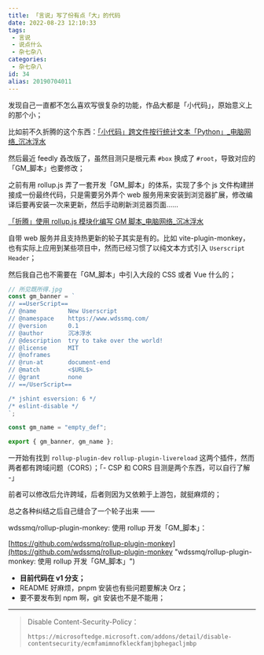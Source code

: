 ```yaml
---
title: 「言说」写了份有点「大」的代码
date: 2022-08-23 12:10:33
tags:
 - 言说
 - 说点什么
 - 杂七杂八
categories:
 - 杂七杂八
id: 34
alias: 20190704011
---
```


发现自己一直都不怎么喜欢写很复杂的功能，作品大都是「小代码」，原始意义上的那个小；

<!--more-->

比如前不久折腾的这个东西：[「小代码」跨文件按行统计文本「Python」\_电脑网络\_沉冰浮水](https://www.wdssmq.com/post/20120901104.html "「小代码」跨文件按行统计文本「Python」\_电脑网络\_沉冰浮水")

然后最近 feedly 叒改版了，虽然目测只是根元素 `#box` 换成了 `#root`，导致对应的「GM_脚本」也要修改；

之前有用 rollup.js 弄了一套开发「GM_脚本」的体系，实现了多个 js 文件构建拼接成一份最终代码，只是需要另外弄个 web 服务用来安装到浏览器扩展，修改编译后要再安装一次来更新，然后手动刷新浏览器页面……

[「折腾」使用 rollup.js 模块化编写 GM 脚本\_电脑网络\_沉冰浮水](https://www.wdssmq.com/post/20120627834.html "「折腾」使用 rollup.js 模块化编写 GM 脚本\_电脑网络\_沉冰浮水")

自带 web 服务并且支持热更新的轮子其实是有的。比如 vite-plugin-monkey，也有实际上应用到某些项目中，然而已经习惯了以纯文本方式引入 `Userscript Header`；

然后我自己也不需要在「GM_脚本」中引入大段的 CSS 或者 Vue 什么的；

```js
// 所见既所得.jpg
const gm_banner = `
// ==UserScript==
// @name         New Userscript
// @namespace    https://www.wdssmq.com/
// @version      0.1
// @author       沉冰浮水
// @description  try to take over the world!
// @license      MIT
// @noframes
// @run-at       document-end
// @match        <$URL$>
// @grant        none
// ==/UserScript==

/* jshint esversion: 6 */
/* eslint-disable */
`;

const gm_name = "empty_def";

export { gm_banner, gm_name };
```

一开始有找到 `rollup-plugin-dev` `rollup-plugin-livereload` 这两个插件，然而两者都有跨域问题（CORS）；「- CSP 和 CORS 目测是两个东西，可以自行了解 -」

前者可以修改后允许跨域，后者则因为又依赖于上游包，就挺麻烦的；

总之各种纠结之后自己缝合了一个轮子出来 ——

wdssmq/rollup-plugin-monkey: 使用 rollup 开发「GM\_脚本」：

[https://github.com/wdssmq/rollup-plugin-monkey](https://github.com/wdssmq/rollup-plugin-monkey "wdssmq/rollup-plugin-monkey: 使用 rollup 开发「GM\_脚本」")

- **目前代码在 v1 分支；**
- README 好麻烦，pnpm 安装也有些问题要解决 Orz；
- 要不要发布到 npm 啊，git 安装也不是不能用；

--------------

> Disable Content-Security-Policy：
>
> `https://microsoftedge.microsoft.com/addons/detail/disable-contentsecurity/ecmfamimnofkleckfamjbphegacljmbp`
